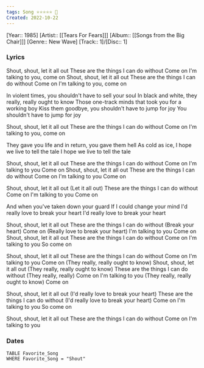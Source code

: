 ```yaml
---
tags: Song ⭐⭐️⭐️⭐️⭐️️ 💛
Created: 2022-10-22
---
```

[Year:: 1985]
[Artist:: [[Tears For Fears]]]
[Album:: [[Songs from the Big Chair]]]
[Genre:: New Wave]
[Track:: 1]/[Disc:: 1]
### Lyrics
Shout, shout, let it all out
These are the things I can do without
Come on
I'm talking to you, come on
Shout, shout, let it all out
These are the things I can do without
Come on
I'm talking to you, come on

In violent times, you shouldn't have to sell your soul
In black and white, they really, really ought to know
Those one-track minds that took you for a working boy
Kiss them goodbye, you shouldn't have to jump for joy
You shouldn't have to jump for joy

Shout, shout, let it all out
These are the things I can do without
Come on
I'm talking to you, come on

They gave you life and in return, you gave them hell
As cold as ice, I hope we live to tell the tale
I hope we live to tell the tale

Shout, shout, let it all out
These are the things I can do without
Come on
I'm talking to you
Come on
Shout, shout, let it all out
These are the things I can do without
Come on
I'm talking to you
Come on

Shout, shout, let it all out
(Let it all out)
These are the things I can do without
Come on
I'm talking to you
Come on

And when you've taken down your guard
If I could change your mind
I'd really love to break your heart
I'd really love to break your heart

Shout, shout, let it all out
These are the things I can do without
(Break your heart)
Come on
(Really love to break your heart)
I'm talking to you
Come on
Shout, shout, let it all out
These are the things I can do without
Come on
I'm talking to you
So come on

Shout, shout, let it all out
These are the things I can do without
Come on
I'm talking to you
Come on
(They really, really ought to know)
Shout, shout, let it all out
(They really, really ought to know)
These are the things I can do without
(They really, really)
Come on
I'm talking to you
(They really, really ought to know)
Come on

Shout, shout, let it all out
(I'd really love to break your heart)
These are the things I can do without
(I'd really love to break your heart)
Come on
I'm talking to you
So come on

Shout, shout, let it all out
These are the things I can do without
Come on
I'm talking to you

### Dates
```dataview
TABLE Favorite_Song
WHERE Favorite_Song = "Shout"

```